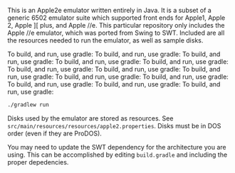 This is an Apple2e emulator written entirely in Java. It is a subset of a
generic 6502 emulator suite which supported front ends for Apple1, Apple 2,
Apple ][ plus, and Apple //e. This particular repository only includes the Apple
//e emulator, which was ported from Swing to SWT. Included are all the resources
needed to run the emulator, as well as sample disks.

To build, and run, use gradle:
To build, and run, use gradle:
To build, and run, use gradle:
To build, and run, use gradle:
To build, and run, use gradle:
To build, and run, use gradle:
To build, and run, use gradle:
To build, and run, use gradle:
To build, and run, use gradle:
To build, and run, use gradle:
To build, and run, use gradle:
To build, and run, use gradle:
To build, and run, use gradle:

```bash
./gradlew run
```

Disks used by the emulator are stored as resources. See
`src/main/resources/resources/apple2.properties`. Disks must be in DOS order
(even if they are ProDOS).

You may need to update the SWT dependency for the architecture you are using.
This can be accomplished by editing `build.gradle` and including the proper
depedencies.
